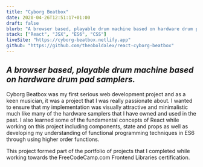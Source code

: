 ```yaml
---
title: "Cyborg Beatbox"
date: 2020-04-26T12:51:17+01:00
draft: false
blurb: "A browser based, playable drum machine based on hardware drum pad samplers."
stack: ["React", "JSX", "ES6", "CSS"]
liveSite: "https://cyborg-beatbox.netlify.app"
github: "https://github.com/theoboldalex/react-cyborg-beatbox"
---
```


## _A browser based, playable drum machine based on hardware drum pad samplers._

Cyborg Beatbox was my first serious web development project and as a keen musician, it was a project that I was really passionate about. I wanted to ensure that my implementation was visually attractive and minimalistic much like many of the hardware samplers that I have owned and used in the past. I also learned some of the fundamental concepts of React while working on this project including components, state and props as well as developing my understanding of functional programming techniques in ES6 through using higher order functions.

This project formed part of the portfolio of projects that I completed while working towards the FreeCodeCamp.com Frontend Libraries certification.

